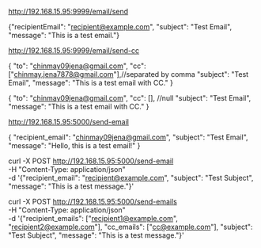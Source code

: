 http://192.168.15.95:9999/email/send


{"recipientEmail": "recipient@example.com", "subject": "Test Email", "message": "This is a test email."}



http://192.168.15.95:9999/email/send-cc

{
    "to": "chinmay09jena@gmail.com",
    "cc": ["chinmay.jena7878@gmail.com"],//separated by comma
    "subject": "Test Email",
    "message": "This is a test email with CC."
}


{
    "to": "chinmay09jena@gmail.com",
    "cc": [], //null
    "subject": "Test Email",
    "message": "This is a test email with CC."
}


http://192.168.15.95:5000/send-email



{
    "recipient_email": "chinmay09jena@gmail.com",
    "subject": "Test Email",
    "message": "Hello, this is a test email!"
}





curl -X POST http://192.168.15.95:5000/send-email \
-H "Content-Type: application/json" \
-d '{"recipient_email": "recipient@example.com", "subject": "Test Subject", "message": "This is a test message."}'



curl -X POST http://192.168.15.95:5000/send-emails \
-H "Content-Type: application/json" \
-d '{"recipient_emails": ["recipient1@example.com", "recipient2@example.com"], "cc_emails": ["cc@example.com"], "subject": "Test Subject", "message": "This is a test message."}'
